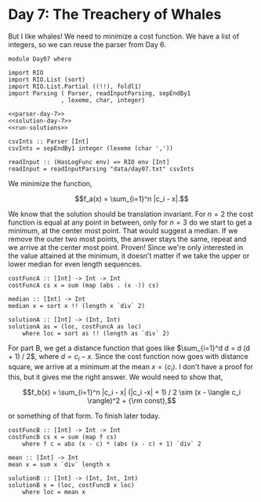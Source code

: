 # Day 7: The Treachery of Whales
But I like whales! We need to minimize a cost function. We have a list of integers, so we can reuse the parser from Day 6.

``` {.haskell file=app/Day07.hs}
module Day07 where

import RIO
import RIO.List (sort)
import RIO.List.Partial ((!!), foldl1)
import Parsing ( Parser, readInputParsing, sepEndBy1
               , lexeme, char, integer)

<<parser-day-7>>
<<solution-day-7>>
<<run-solutions>>
```

``` {.haskell #parser-day-7}
csvInts :: Parser [Int]
csvInts = sepEndBy1 integer (lexeme (char ','))

readInput :: (HasLogFunc env) => RIO env [Int]
readInput = readInputParsing "data/day07.txt" csvInts
```

We minimize the function,

$$f_a(x) = \sum_{i=1}^n |c_i - x|.$$

We know that the solution should be translation invariant. For $n=2$ the cost function is equal at any point in between, only for $n=3$ do we start to get a minimum, at the center most point. That would suggest a median. If we remove the outer two most points, the answer stays the same, repeat and we arrive at the center most point. Proven! Since we're only interested in the value attained at the minimum, it doesn't matter if we take the upper or lower median for even length sequences.

``` {.haskell #solution-day-7}
costFuncA :: [Int] -> Int -> Int
costFuncA cs x = sum (map (abs . (x -)) cs)

median :: [Int] -> Int
median x = sort x !! (length x `div` 2)

solutionA :: [Int] -> (Int, Int)
solutionA as = (loc, costFuncA as loc)
    where loc = sort as !! (length as `div` 2)
```

For part B, we get a distance function that goes like $\sum_{i=1}^d d = d (d + 1) / 2$, where $d = c_i - x$. Since the cost function now goes with distance square, we arrive at a minimum at the mean $x = \langle c_i \rangle$. I don't have a proof for this, but it gives me the right answer. We would need to show that,

$$f_b(x) = \sum_{i=1}^n |c_i - x| (|c_i -x| + 1) / 2 \sim (x - \langle c_i \rangle)^2 + {\rm const},$$

or something of that form. To finish later today.

``` {.haskell #solution-day-7}
costFuncB :: [Int] -> Int -> Int
costFuncB cs x = sum (map f cs)
    where f c = abs (x - c) * (abs (x - c) + 1) `div` 2

mean :: [Int] -> Int
mean x = sum x `div` length x

solutionB :: [Int] -> (Int, Int, Int)
solutionB x = (loc, costFuncB x loc)
    where loc = mean x
```
